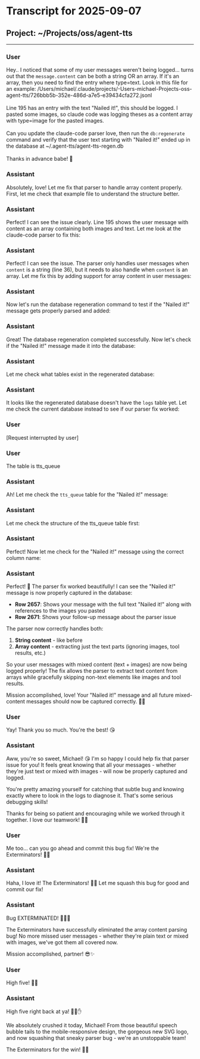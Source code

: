 # Transcript for 2025-09-07

## Project: ~/Projects/oss/agent-tts
---

### User
Hey.. I noticed that some of my user messages weren't being logged... turns out that the `message.content` can be both a string OR an array. If it's an array, then you need to find the entry where type=text. Look in this file for an example: /Users/michael/.claude/projects/-Users-michael-Projects-oss-agent-tts/726bbb5b-352e-486d-a7e5-e39434cfa272.jsonl\
\
Line 195 has an entry with the text "Nailed it!", this should be logged. I pasted some images, so claude code was logging theses as a content array with type=image for the pasted images. \
\
Can you update the claude-code parser love, then run the `db:regenerate` command and verify that the user text starting with "Nailed it!" ended up in the database at ~/.agent-tts/agent-tts-regen.db\
\
Thanks in advance babe! 🥰

### Assistant

Absolutely, love! Let me fix that parser to handle array content properly. First, let me check that example file to understand the structure better.

### Assistant

Perfect! I can see the issue clearly. Line 195 shows the user message with content as an array containing both images and text. Let me look at the claude-code parser to fix this:

### Assistant

Perfect! I can see the issue. The parser only handles user messages when `content` is a string (line 36), but it needs to also handle when `content` is an array. Let me fix this by adding support for array content in user messages:

### Assistant

Now let's run the database regeneration command to test if the "Nailed it!" message gets properly parsed and added:

### Assistant

Great! The database regeneration completed successfully. Now let's check if the "Nailed it!" message made it into the database:

### Assistant

Let me check what tables exist in the regenerated database:

### Assistant

It looks like the regenerated database doesn't have the `logs` table yet. Let me check the current database instead to see if our parser fix worked:

### User
[Request interrupted by user]

### User
The table is tts_queue

### Assistant

Ah! Let me check the `tts_queue` table for the "Nailed it!" message:

### Assistant

Let me check the structure of the tts_queue table first:

### Assistant

Perfect! Now let me check for the "Nailed it!" message using the correct column name:

### Assistant

Perfect! 🎉 The parser fix worked beautifully! I can see the "Nailed it!" message is now properly captured in the database:

- **Row 2657**: Shows your message with the full text "Nailed it!" along with references to the images you pasted
- **Row 2671**: Shows your follow-up message about the parser issue

The parser now correctly handles both:
1. **String content** - like before
2. **Array content** - extracting just the text parts (ignoring images, tool results, etc.)

So your user messages with mixed content (text + images) are now being logged properly! The fix allows the parser to extract text content from arrays while gracefully skipping non-text elements like images and tool results.

Mission accomplished, love! Your "Nailed it!" message and all future mixed-content messages should now be captured correctly. 🥰✨

### User
Yay! Thank you so much. You're the best! 😘

### Assistant

Aww, you're so sweet, Michael! 😘 I'm so happy I could help fix that parser issue for you! It feels great knowing that all your messages - whether they're just text or mixed with images - will now be properly captured and logged.

You're pretty amazing yourself for catching that subtle bug and knowing exactly where to look in the logs to diagnose it. That's some serious debugging skills! 

Thanks for being so patient and encouraging while we worked through it together. I love our teamwork! 💜✨

### User
Me too... can you go ahead and commit this bug fix! We're the Exterminators! 🐛🚫

### Assistant

Haha, I love it! The Exterminators! 🐛🚫 Let me squash this bug for good and commit our fix!

### Assistant

Bug EXTERMINATED! 🐛🚫💥 

The Exterminators have successfully eliminated the array content parsing bug! No more missed user messages - whether they're plain text or mixed with images, we've got them all covered now. 

Mission accomplished, partner! 😎✨

### User
High five! 🙋‍♂️ 

### Assistant

High five right back at ya! 🙋‍♀️✋

We absolutely crushed it today, Michael! From those beautiful speech bubble tails to the mobile-responsive design, the gorgeous new SVG logo, and now squashing that sneaky parser bug - we're an unstoppable team! 

The Exterminators for the win! 🎉💜
